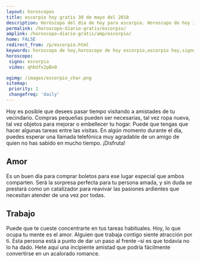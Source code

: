 ```yaml
---
layout: horoscopos
title: escorpio hoy gratis 30 de mayo del 2018 
description: Horóscopo del dia de hoy para escorpio. Horoscopo de hoy 30 de mayo del 2018. Las predicciones de amor, trabajo, vida personal gratis.
permalink: /horoscopo-diario-gratis/escorpio/
amplink: /horoscopo-diario-gratis/amp/escorpio/
home: FALSE
redirect_from: /p/escorpio.html
keywords: horoscopo de hoy,horoscopo de hoy escorpio,escorpio hoy,signos zodiacales,horóscopo de hoy,horoscopos de hoy,horoscopo escorpio hoy,horoscopo de escorpio de hoy,horóscopo de hoy escorpio,horoscopos,horoscopo del dia de hoy,escorpio de hoy,los horoscopos de hoy,escorpio de hoy,escorpio Diciembre 2018,el horóscopo de hoy escorpio,horóscopo del día,horoscopo y tarot escorpio,predicciones zodiacales 2018,escorpio hoy amorel horoscopo de hoy
horoscopo:
 signo: escorpio
 video: qhbUfx2pBx0

ogimg: /images/escorpio_char.png
sitemap:
 priority: 1
 changefreq: 'daily'
---
```



Hoy es posible que desees pasar tiempo visitando a amistades de tu vecindario. Compras pequeñas pueden ser necesarias, tal vez ropa nueva, tal vez objetos para mejorar o embellecer tu hogar. Puede que tengas que hacer algunas tareas entre las visitas. En algún momento durante el día, puedes esperar una llamada telefónica muy agradable de un amigo de quien no has sabido en mucho tiempo. ¡Disfruta!

## Amor

Es un buen día para comprar boletos para ese lugar especial que ambos comparten. Será la sorpresa perfecta para tu persona amada, y sin duda se prestará como un catalizador para reavivar las pasiones ardientes que necesitan atender de una vez por todas.

## Trabajo

Puede que te cueste concentrarte en tus tareas habituales. Hoy, lo que ocupa tu mente es el amor. Alguien que trabaja contigo siente atracción por ti. Esta persona está a punto de dar un paso al frente –si es que todavía no lo ha dado. Hete aquí una incipiente amistad que podría fácilmente convertirse en un acalorado romance.